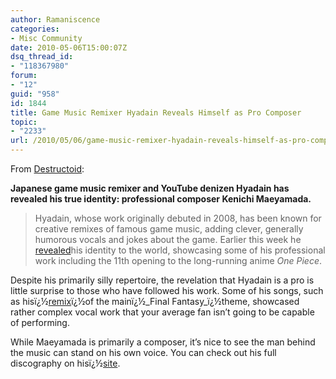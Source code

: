 ```yaml
---
author: Ramaniscence
categories:
- Misc Community
date: 2010-05-06T15:00:07Z
dsq_thread_id:
- "118367980"
forum:
- "12"
guid: "958"
id: 1844
title: Game Music Remixer Hyadain Reveals Himself as Pro Composer
topic:
- "2233"
url: /2010/05/06/game-music-remixer-hyadain-reveals-himself-as-pro-composer/
---
```


From <a rel="nofollow" href="http://www.destructoid.com/remixer-hyadain-is-actually-a-seasoned-japanese-composer-173030.phtml" target="_self">Destructoid</a>:

**Japanese game music remixer and YouTube denizen Hyadain has revealed his true identity: professional composer Kenichi Maeyamada.**

> Hyadain, whose work originally debuted in 2008, has been known for creative remixes of famous game music, adding clever, generally humorous vocals and jokes about the game. Earlier this week he <a rel="nofollow" href="http://ameblo.jp/hyadain/entry-10525309013.html" title="" target="_blank">revealed</a>his identity to the world, showcasing some of his professional work including the 11th opening to the long-running anime _One Piece_.

<div align="center">
</div>

Despite his primarily silly repertoire, the revelation that Hyadain is a pro is little surprise to those who have followed his work. Some of his songs, such as hisï¿½<a rel="nofollow" href="http://www.youtube.com/watch?v=xSXr99WhxDo" title="" target="_blank">remix</a>ï¿½of the mainï¿½_Final Fantasy_ï¿½theme, showcased rather complex vocal work that your average fan isn&#8217;t going to be capable of performing.

While Maeyamada is primarily a composer, it&#8217;s nice to see the man behind the music can stand on his own voice. You can check out his full discography on hisï¿½<a rel="nofollow" href="http://maeyamada.com/" title="" target="_blank">site</a>.